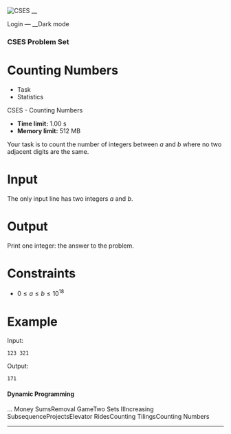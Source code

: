 ![CSES](/logo.png?1) __

Login — __Dark mode

### CSES Problem Set

# Counting Numbers

  * Task
  * Statistics

CSES - Counting Numbers

  * **Time limit:** 1.00 s
  * **Memory limit:** 512 MB

Your task is to count the number of integers between $a$ and $b$ where no two
adjacent digits are the same.

# Input

The only input line has two integers $a$ and $b$.

# Output

Print one integer: the answer to the problem.

# Constraints

  * $0 \le a \le b \le 10^{18}$

# Example

Input:

``` 123 321 ```

Output:

``` 171 ```

#### Dynamic Programming

... Money SumsRemoval GameTwo Sets IIIncreasing SubsequenceProjectsElevator
RidesCounting TilingsCounting Numbers

* * *

